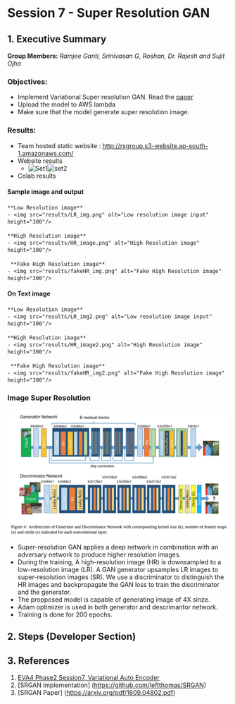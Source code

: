 # Session 7 - Super Resolution GAN


## 1. Executive Summary
**Group Members:** *Ramjee Ganti, Srinivasan G, Roshan, Dr. Rajesh and Sujit Ojha*

### **Objectives**:

- Implement Variational Super resolution GAN. Read the [paper](https://arxiv.org/pdf/1609.04802.pdf) 
- Upload the model to AWS lambda
- Make sure that the model generate super resolution image.

### **Results**:

- Team hosted static website : http://rsgroup.s3-website.ap-south-1.amazonaws.com/
- Website results
    - <img src="results/website_results1.png" alt="Set1" height="300"/><img src="results/website_results2.png" alt="set2" height="300"/>
- Colab results
 #### **Sample image and output**

    **Low Resolution image**
    - <img src="results/LR_img.png" alt="Low resolution image input" height="300"/>
    
    **High Resolution image**
    - <img src="results/HR_image.png" alt="High Resolution image" height="300"/>
    
     **Fake High Resolution image**
    - <img src="results/fakeHR_img.png" alt="Fake High Resolution image" height="300"/>
    
 #### **On Text image**
 
    **Low Resolution image**
    - <img src="results/LR_img2.png" alt="Low resolution image input" height="300"/>
    
    **High Resolution image**
    - <img src="results/HR_image2.png" alt="High Resolution image" height="300"/>
    
     **Fake High Resolution image**
    - <img src="results/fakeHR_img2.png" alt="Fake High Resolution image" height="300"/>


### **Image Super Resolution**

![Image](https://github.com/EVA4-RS-Group/Phase2/blob/master/S8/SR_GAN/results/SRGAN.png)

- Super-resolution GAN applies a deep network in combination with an adversary network to produce higher resolution images.   
- During the training, A high-resolution image (HR) is downsampled to a low-resolution image (LR). 
  A GAN generator upsamples LR images to super-resolution images (SR). 
  We use a discriminator to distinguish the HR images and backpropagate the GAN loss to train the discriminator and the generator.
- The propposed model is capable of generating image of 4X sinze.
- Adam optimizer is used in both generator and descrimantor network.
- Training is done for 200 epochs.


## 2. Steps (Developer Section)

## 3. References

1. [EVA4 Phase2 Session7, Variational Auto Encoder](https://theschoolof.ai/)
2. [SRGAN implementation] (https://github.com/leftthomas/SRGAN)
3. [SRGAN Paper] (https://arxiv.org/pdf/1609.04802.pdf)

